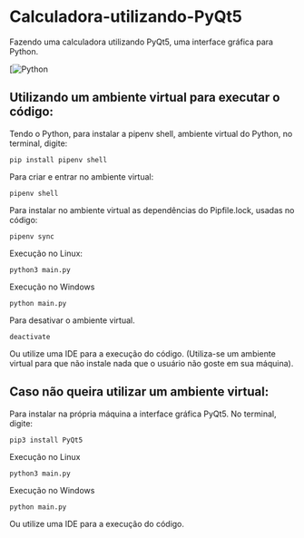# Calculadora-utilizando-PyQt5
Fazendo uma calculadora utilizando PyQt5, uma interface gráfica para Python.

[![Python](https://www.python.org/)

## Utilizando um ambiente virtual para executar o código:

Tendo o Python, para instalar a pipenv shell, ambiente virtual do Python, no terminal, digite:
```
pip install pipenv shell
```
Para criar e entrar no ambiente virtual:
```
pipenv shell
```
Para instalar no ambiente virtual as dependências do Pipfile.lock, usadas no código:
```
pipenv sync
```
Execução no Linux:
```
python3 main.py
```
Execução no Windows
```
python main.py
```

Para desativar o ambiente virtual.
```
deactivate
```

Ou utilize uma IDE para a execução do código.
(Utiliza-se um ambiente virtual para que não instale nada que o usuário não goste em sua máquina).


## Caso não queira utilizar um ambiente virtual:

Para instalar na própria máquina a interface gráfica PyQt5.
No terminal, digite:
```
pip3 install PyQt5
```
Execução no Linux
```
python3 main.py
```
Execução no Windows
```
python main.py
```
Ou utilize uma IDE para a execução do código.
